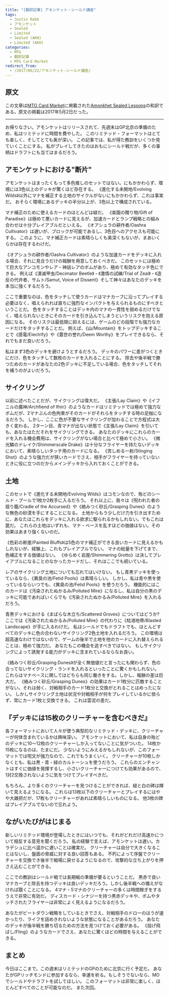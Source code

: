 ```yaml
---
title: "[翻訳記事] アモンケット・シールド講座"
tags:
  - Justin Robb
  - アモンケット
  - Sealed
  - Limited
  - Sealed (AKH)
  - Limited (AKH)
categories:
  - MTG
  - 翻訳記事
  - MTG Card Market
redirect_from:
  - /2017/06/22/アモンケット-シールド講座/
---
```


## 原文

この文章は[MTG Card Market](http://articles.mtgcardmarket.com/)に掲載された[Amonkhet Sealed Lessons](http://articles.mtgcardmarket.com/amonkhet-sealed-lessons/)の和訳である。原文の掲載は2017年5月2日だった。

<!-- more -->

----

お帰りなさい。アモンケットはリリースされて、先週末はGP北京の準備のため、私はリミテッドに時間を費やした。
このリミテッド・フォーマットはとても楽しく、そしてとても奥が深い。
この記事では、私が得た教訓をいくつか見ていくことにする。
私がプレイしてきたのはおもにシールド戦だが、多くの事柄はドラフトにも当てはまるだろう。

## アモンケットにおける"断片"

アモンケットはまったくもって多色推しのセットではない。にもかかわらず、環境には3色以上のデッキが驚くほど存在する。
《進化する未開地/Evolving Wilds》以外にマナを補正する土地のサイクルがないにもかかわらず、これは事実だ。
おそらく環境にあるデッキの半分以上が、3色以上で構成されている。

マナ補正のために使えるカードのほとんどは緑だ。
《楽園の贈り物/Gift of Paradise》は極めて悪いカードに見えるが、加速カードとランプ戦略との組み合わせは十分プレイアブルだといえる。
《オアシュラの耕作者/Oashra Cultivator》は遅いが、ブロックが可能であるし、3色目へのアクセスも可能にする。
このように、マナ補正カードは素晴らしくも奥深くもないが、まあいくらかは存在するわけだ。

《オアシュラの耕作者/Oashra Cultivator》のような加速カードをデッキに入れる場合、それに見合うだけの報酬を用意しておくべきだ。
このセットには極めて巨大なアンコモンやレア・神話レアのボムがあり、極めて有効なタッチ色にできる。
例えば《潰滅甲虫/Decimator Beetle》・《激情の試練/Trial of Zeal》・《造反の代弁者、サムト/Samut, Voice of Dissent》そして神々はあなたのデッキを本当に強くするだろう。

ここで重要なのは、色をタッチして使うカードはマナカーブに沿ってプレイする必要はなく、唱えられれば直ちに強烈なインパクトを与えられるものにすべきということだ。
色をタッチすることはデッキ内のマナの一貫性を弱めるだけでなく、唱えられないときにそのカードを引き込んでしまうというリスクを抱える原因になる。
そのリスクは最低限に抑えるには、ゲームのどの段階でも強力なカードだけをタッチすることだ。
例えば、《山/Mountain》をトップデッキすることで《感電/Electrify》や《蓋世の誉れ/Deem Worthy》をプレイできるなら、それでもまだ良いだろう。

私はまず3色のデッキを避けようとするだろう。
デッキのパワーに差がつくときにだけ、色をタッチして数枚のカードを入れることにする。
除去や後半戦で勝つためのカードがあなたの2色デッキに不足している場合、色をタッチしてそれを補うのがよいだろう。

## サイクリング

以前に述べたことだが、サイクリングは偉大だ。
《主張/Lay Claim》や《イフニルの魔神/Archfiend of Ifnir》のようなカードはリミテッドでは極めて強力なボムだが、2マナぶんの色拘束がそのカードがそれらをタッチする時の足枷になるだろう。
しかし、ここに色が不要なサイクリングが加わることで方程式は大きく変わる。
2ターン目、青マナが出ない状態で《主張/Lay Claim》を引いても、あなたはただそれをサイクリングできる。
あなたのデッキにこれらのカードを入れる機会費用は、サイクリングがない場合と比べて極めて小さい。
《微光鱗のドレイク/Shimmerscale Drake》は十分なフライヤーを持たないデッキにおいて、素晴らしいタッチ用のカードになる。
《苦しめる一射/Stinging Shot》のような強力だが狭いカードでさえ、相手がフライヤーを持っていないときに役に立つのだからメインデッキから入れておくことができる。

## 土地

このセットで《進化する未開地/Evolving Wilds》はコモンなので、殆どのシールド・プールで1枚か2枚手に入るだろう。
それ以上に、我々は《呪われた者の揺り籠/Cradle of the Accursed》や《絡みつく砂丘/Grasping Dunes》のような無色の砂漠を手にすることになる。
土地からもう少しだけ力を引き出すために、あなたはこれらをデッキに入れる欲求に駆られるかもしれない。でもこれは罠だ。
これらの土地はいずれも、マナ・ベースを乱すほどの価値はない。その効果はあまり強くないのだ。

《色彩の断崖/Painted Bluffs》は5色のマナ補正ができる良いカードに見えるかもしれないが、経験上、これもプレイアブルでない。
マナの総量を下げてまで、色補正をする価値はない。
《ゆらめく岩屋/Shimmering Grotto》は決してプレイアブルになることのなかったカードだし、それはここでも続いている。

レアのサイクリング土地についても忘れてはいけない。
もし青黒デッキを使っているなら、《異臭の池/Fetid Pools》は素晴らしい。
しかし、私は青や黒を使っているならいつでも、《異臭の池/Fetid Pools》を使うだろう。
機能的にはこのカードは《汚染されたぬかるみ/Polluted Mire》になるし、私は自分の黒のデッキに可能であればいくらでも《汚染されたぬかるみ/Polluted Mire》を入れるだろう。

青黒デッキにおける《まばらな木立ち/Scattered Groves》についてはどうか?
ここでは《汚染されたぬかるみ/Polluted Mire》の代わりに《枯渇地帯/Blasted Landscape》が手に入るわけだ。
私はシールドでもドラフトでも、ほとんどすべてのデッキに色の合わないサイクリング2色土地を入れるだろう。
この環境は超高速なわけではないので、ゲームの後半で土地を他のカードに入れ替えられることは、極めて強力だ。
あなたもこの機会を逃すべきではない。
もしサイクリングによって誘発する能力がデッキに含まれているならなお良い。

《絡みつく砂丘/Grasping Dunes》が全く無価値だと言ったにも関わらず、色の合ってないサイクリング・ランドを入れるといったことに驚くかもしれない。
これらはマナベースに関してはどちらも同じ働きをする。しかし、報酬の差は巨大だ。
《絡みつく砂丘/Grasping Dunes》の効果はカード1枚分に匹敵することがない。それは弱く、対戦相手のカード1枚分と交換がとれることはめったにない。
しかしサイクリング土地は状況や対戦相手が何をプレイしているかに依らず、常にカード1枚と交換できる。
これは雲泥の差だ。

## 『デッキには15枚のクリーチャーを含むべきだ』

各フォーマットにおいて人々が使う典型的なリミテッド・デッキに、クリーチャーが何体含まれているかは興味深い。
アモンケットにおいて、私は自身の殆どのデッキに10～12枚のクリーチャーしか入ってないことに気がついた。
14枚か15枚になるのは、たまにだ。
少ないようにみえるかもしれないが、このフォーマットでは呪文が強力なので、これでもうまくいく。
クリーチャーが10枚しかなくとも、私は黒・青・緑のカルトーシュを使うだろう。
これらのエンチャントはすぐに価値を発揮するし、小さいクリーチャーにつけても効果があるので、1対2交換されないように気をつけてプレイすべきだ。

もちろん、より多くのクリーチャーを見つけることができれば、緑と白の碑は輝いて見えるようになる。
これらは13枚以下のクリーチャーとプレイするにはやや大雑把だが、17枚もクリーチャーがあれば素晴らしいものになる。
他3枚の碑はプレイアブルでないので忘れよう。

## ながいたびがはじまる

新しいリミテッド環境が登場したときにはいつでも、それがどれだけ高速かについて相反する意見を聞くだろう。
私の経験で言えば、アモンケットは遅い。カラデシュに比べ遥かに遅いことは確実だ。
クリーチャーは自分で大きくなることはないし、盤面の脅威に対する良い回答もある。
不朽によって序盤でクリーチャーを交換でき後半で戦場に戻せるようになるので、攻撃的な立ち上がりを押さえ込むことができる。

ここでの教訓はシールド戦では長期戦の準備が要るということだ。
黒赤で良いマナカーブと除去を持つデッキは良いデッキだろう。しかし後半戦への備えがなければ躓くことになる。
4マナ・5マナのクリーチャーの多くは時間稼ぎをするうえで非常に有効だ。
ディスカード・シナジーを持つ黒赤デッキや、ボムやタッチされたフライヤーは非常によく見えるようになるだろう。

あなたがビートダウン戦略をしているときでさえ、対戦相手のドローのほうが速かったり、ライフを詰めきれないような状態になることがあるだろう。
あなたのデッキが後半戦を勝ち切るための方法を見つけておく必要がある。
《投げ飛ばし/Fling》のようなカードでさえ、あなたに驚くほどの時間を与えることができる。

## まとめ

今日はここまで。この週末はリミテッドのGPのために北京に行く予定だ。
あなたがGPリッチモンドに参加するなら、幸運を祈る。もしそうでないなら、MOでシールドやドラフトを試してほしい。
このフォーマットは非常に楽しく、ほとんどすべてのことが可能なのだ。
また次回。

